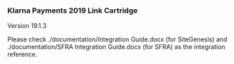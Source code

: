 ### Klarna Payments 2019 Link Cartridge
Version 19.1.3

Please check ./documentation/Integration Guide.docx (for SiteGenesis) and ./documentation/SFRA Integration Guide.docx (for SFRA) as the integration reference.
